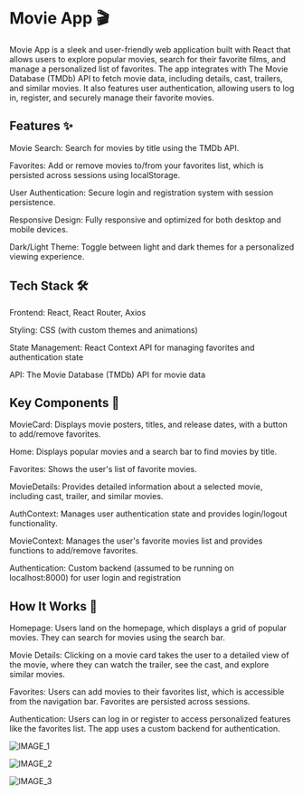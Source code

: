 <h1>Movie App 🎬</h1>

Movie App is a sleek and user-friendly web application built with React that allows users to explore popular movies, search for their favorite films, and manage a personalized list of favorites. The app integrates with The Movie Database (TMDb) API to fetch movie data, including details, cast, trailers, and similar movies. It also features user authentication, allowing users to log in, register, and securely manage their favorite movies.

<h2>Features ✨</h2>

Movie Search: Search for movies by title using the TMDb API.

Favorites: Add or remove movies to/from your favorites list, which is persisted across sessions using localStorage.

User Authentication: Secure login and registration system with session persistence.

Responsive Design: Fully responsive and optimized for both desktop and mobile devices.

Dark/Light Theme: Toggle between light and dark themes for a personalized viewing experience.

<h2>Tech Stack 🛠️</h2>

Frontend: React, React Router, Axios

Styling: CSS (with custom themes and animations)

State Management: React Context API for managing favorites and authentication state

API: The Movie Database (TMDb) API for movie data

<h2>Key Components 🧩</h2>

MovieCard: Displays movie posters, titles, and release dates, with a button to add/remove favorites.

Home: Displays popular movies and a search bar to find movies by title.

Favorites: Shows the user's list of favorite movies.

MovieDetails: Provides detailed information about a selected movie, including cast, trailer, and similar movies.

AuthContext: Manages user authentication state and provides login/logout functionality.

MovieContext: Manages the user's favorite movies list and provides functions to add/remove favorites.

Authentication: Custom backend (assumed to be running on localhost:8000) for user login and registration

<h2>How It Works 🚀</h2>

Homepage: Users land on the homepage, which displays a grid of popular movies. They can search for movies using the search bar.

Movie Details: Clicking on a movie card takes the user to a detailed view of the movie, where they can watch the trailer, see the cast, and explore similar movies.

Favorites: Users can add movies to their favorites list, which is accessible from the navigation bar. Favorites are persisted across sessions.

Authentication: Users can log in or register to access personalized features like the favorites list. The app uses a custom backend for authentication.



![IMAGE_1](https://github.com/user-attachments/assets/e18b9b6f-45bd-41d0-8f06-9efe56cd2a1c)


![IMAGE_2](https://github.com/user-attachments/assets/addf5f39-3a45-4ea4-9c95-16a712a3a884)


![IMAGE_3](https://github.com/user-attachments/assets/ecba77a1-beb1-4cd7-9e9a-fa85ae214ba7)
